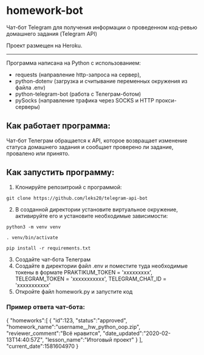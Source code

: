 # homework-bot
Чат-бот Telegram для получения информации о проведенном код-ревью домашнего задания (Telegram API)

Проект размещен на Heroku.
___________________________________________________
Программа написана на Python с использованием:
- requests (направление http-запроса на сервер),
- python-dotenv (загрузка и считывание переменных окружения из файла .env)
- python-telegram-bot (работа с Телеграм-ботом)
- pySocks (направление трафика через SOCKS и HTTP прокси-серверы)

## Как работает программа:
Чат-бот Телеграм обращается к API, которое возвращает изменение статуса домашнего задания и сообщает проверено ли задание, провалено или принято.

## Как запустить программу:

1) Клонируйте репозитроий с программой:
```
git clone https://github.com/leks20/telegram-api-bot
```
2) В созданной директории установите виртуальное окружение, активируйте его и установите необходимые зависимости:
```
python3 -m venv venv

. venv/bin/activate

pip install -r requirements.txt
```
3) Создайте чат-бота Телеграм
4) Создайте в директории файл .env и поместите туда необходимые токены в формате PRAKTIKUM_TOKEN = 'ххххххххх', TELEGRAM_TOKEN = 'ххххххххххх',
TELEGRAM_CHAT_ID = 'ххххххххххх'
5) Откройте файл homework.py и запустите код




### Пример ответа чат-бота:
{
   "homeworks":[
      {
         "id":123,
         "status":"approved",
         "homework_name":"username__hw_python_oop.zip",
         "reviewer_comment":"Всё нравится",
         "date_updated":"2020-02-13T14:40:57Z",
         "lesson_name":"Итоговый проект"
      }
   ],
   "current_date":1581604970
}
